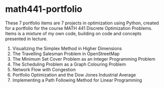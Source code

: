 # math441-portfolio

These 7 portfolio items are 7 projects in optimization using Python, created for a portfolio for the course MATH 441 Discrete Optimization Problems.
Items is a mixture of my own code, building on code and concepts presented in lecture.

1. Visualizing the Simplex Method in Higher Dimensions
2. The Travelling Salesman Problem in OpenStreetMap
3. The Minimum Set Cover Problem as an Integer Programming Problem
4. The Scheduling Problem as a Graph Colouring Problem
5. Network Flow with Congestion
6. Portfolio Optimization and the Dow Jones Industrial Average
7. Implementing a Path Following Method for Linear Programming
